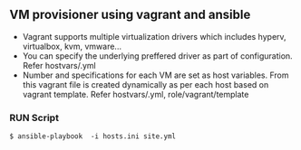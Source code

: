 ## VM provisioner using vagrant and ansible

* Vagrant supports multiple virtualization drivers which includes hyperv, virtualbox, kvm, vmware...
* You can specify the underlying preffered driver as part of configuration. Refer hostvars/<hostname>.yml 
* Number and specifications for each VM are set as host variables. From this vagrant file is created dynamically as per each host based on vagrant template. Refer hostvars/<hostname>.yml, role/vagrant/template


### RUN Script

```
$ ansible-playbook  -i hosts.ini site.yml

